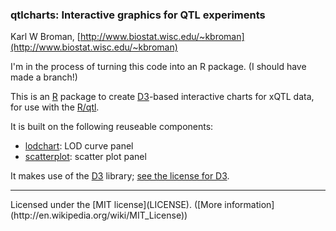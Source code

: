 ### qtlcharts: Interactive graphics for QTL experiments

Karl W Broman,
[http://www.biostat.wisc.edu/~kbroman](http://www.biostat.wisc.edu/~kbroman)

I'm in the process of turning this code into an R package. (I should
have made a branch!)

This is an [R](http://www.r-project.org) package to create
[D3](http://d3js.org)-based interactive charts for xQTL data, for use
with the [R/qtl](http://www.rqtl.org).

It is built on the following reuseable components:
- [lodchart](inst/charts/lodchart): LOD curve panel
- [scatterplot](inst/charts/scatterplot): scatter plot panel

It makes use of the [D3](http://d3js.org) library;
[see the license for D3](inst/d3/LICENSE).

<hr/>
Licensed under the [MIT license](LICENSE). ([More information](http://en.wikipedia.org/wiki/MIT_License))
